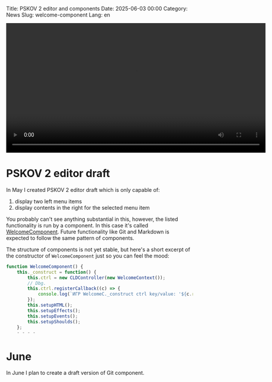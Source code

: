 Title: PSKOV 2 editor and components
Date: 2025-06-03 00:00
Category: News
Slug: welcome-component
Lang: en

<video controls width="700">
    <source src="../../images/2025-06_welcome-component.mp4" type="video/mp4"/>
</video>

# PSKOV 2 editor draft

In May I created PSKOV 2 editor draft which is only capable of:

1. display two left menu items
2. display contents in the right for the selected menu item

You probably can't see anything substantial in this, however, the listed
functionality is run by a component. In this case it's called [WelcomeComponent][wcmp].
Future functionality like Git and Markdown is expected to follow the same pattern of
components.

The structure of components is not yet stable, but here's a short excerpt of
the constructor of `WelcomeComponent` just so you can feel the mood:

```javascript
function WelcomeComponent() {
    this._construct = function() {
        this.ctrl = new CLDController(new WelcomeContext());
        // Dbg.
        this.ctrl.registerCallback((c) => {
            console.log(`ИГР WelcomeC._construct ctrl key/value: '${c.recentField}'/'${c.field(c.recentField)}'`);
        });
        this.setupHTML();
        this.setupEffects();
        this.setupEvents();
        this.setupShoulds();
    };
	- - - -
```

# June

In June I plan to create a draft version of Git component.

[wcmp]: https://github.com/kornerr/pskov2/blob/main/welcome.js
